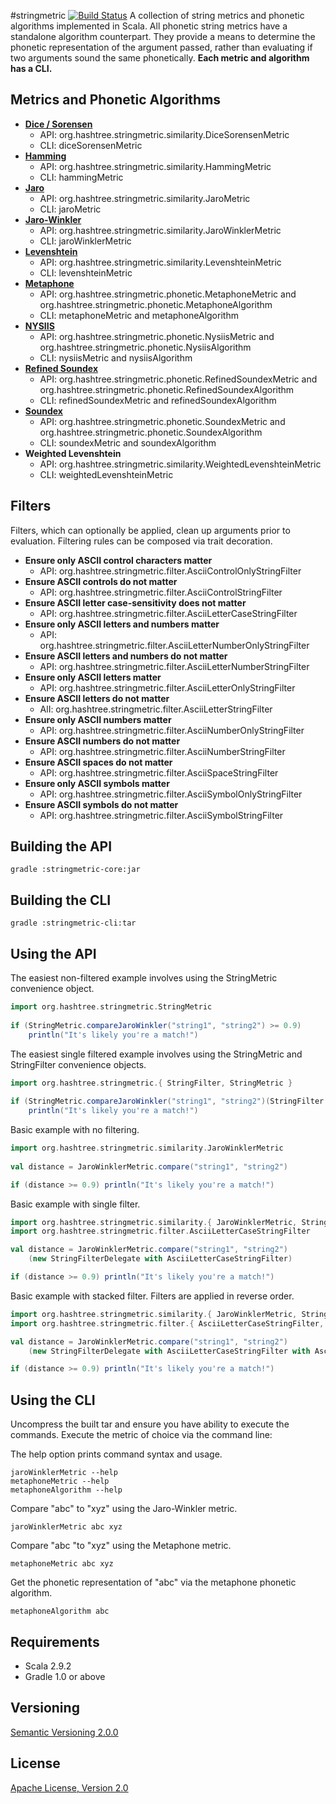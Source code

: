 #stringmetric [![Build Status](https://secure.travis-ci.org/rockymadden/stringmetric.png)](http://travis-ci.org/rockymadden/stringmetric)
A collection of string metrics and phonetic algorithms implemented in Scala. All phonetic string metrics have a standalone algorithm counterpart. They provide a means to determine the phonetic representation of the argument passed, rather than evaluating if two arguments sound the same phonetically. __Each metric and algorithm has a CLI.__

## Metrics and Phonetic Algorithms
* __[Dice / Sorensen](http://en.wikipedia.org/wiki/Dice%27s_coefficient)__
	* API: org.hashtree.stringmetric.similarity.DiceSorensenMetric
	* CLI: diceSorensenMetric
* __[Hamming](http://en.wikipedia.org/wiki/Hamming_distance)__
	* API: org.hashtree.stringmetric.similarity.HammingMetric
	* CLI: hammingMetric
* __[Jaro](http://en.wikipedia.org/wiki/Jaro-Winkler_distance)__
	* API: org.hashtree.stringmetric.similarity.JaroMetric
	* CLI: jaroMetric
* __[Jaro-Winkler](http://en.wikipedia.org/wiki/Jaro-Winkler_distance)__
	* API: org.hashtree.stringmetric.similarity.JaroWinklerMetric
	* CLI: jaroWinklerMetric
* __[Levenshtein](http://en.wikipedia.org/wiki/Levenshtein_distance)__
	* API: org.hashtree.stringmetric.similarity.LevenshteinMetric
	* CLI: levenshteinMetric
* __[Metaphone](http://en.wikipedia.org/wiki/Metaphone)__
	* API: org.hashtree.stringmetric.phonetic.MetaphoneMetric and org.hashtree.stringmetric.phonetic.MetaphoneAlgorithm
	* CLI: metaphoneMetric and metaphoneAlgorithm
* __[NYSIIS](http://en.wikipedia.org/wiki/New_York_State_Identification_and_Intelligence_System)__
	* API: org.hashtree.stringmetric.phonetic.NysiisMetric and org.hashtree.stringmetric.phonetic.NysiisAlgorithm
	* CLI: nysiisMetric and nysiisAlgorithm
* __[Refined Soundex](http://ntz-develop.blogspot.com/2011/03/phonetic-algorithms.html)__
	* API: org.hashtree.stringmetric.phonetic.RefinedSoundexMetric and org.hashtree.stringmetric.phonetic.RefinedSoundexAlgorithm
	* CLI: refinedSoundexMetric and refinedSoundexAlgorithm
* __[Soundex](http://en.wikipedia.org/wiki/Soundex)__
	* API: org.hashtree.stringmetric.phonetic.SoundexMetric and org.hashtree.stringmetric.phonetic.SoundexAlgorithm
	* CLI: soundexMetric and soundexAlgorithm
* __Weighted Levenshtein__
	* API: org.hashtree.stringmetric.similarity.WeightedLevenshteinMetric
	* CLI: weightedLevenshteinMetric

## Filters
Filters, which can optionally be applied, clean up arguments prior to evaluation. Filtering rules can be composed via trait decoration.

* __Ensure only ASCII control characters matter__
	* API: org.hashtree.stringmetric.filter.AsciiControlOnlyStringFilter
* __Ensure ASCII controls do not matter__
	* API: org.hashtree.stringmetric.filter.AsciiControlStringFilter
* __Ensure ASCII letter case-sensitivity does not matter__
	* API: org.hashtree.stringmetric.filter.AsciiLetterCaseStringFilter
* __Ensure only ASCII letters and numbers matter__
	* API: org.hashtree.stringmetric.filter.AsciiLetterNumberOnlyStringFilter
* __Ensure ASCII letters and numbers do not matter__
	* API: org.hashtree.stringmetric.filter.AsciiLetterNumberStringFilter
* __Ensure only ASCII letters matter__
	* API: org.hashtree.stringmetric.filter.AsciiLetterOnlyStringFilter
* __Ensure ASCII letters do not matter__
	* AlI: org.hashtree.stringmetric.filter.AsciiLetterStringFilter
* __Ensure only ASCII numbers matter__
	* API: org.hashtree.stringmetric.filter.AsciiNumberOnlyStringFilter
* __Ensure ASCII numbers do not matter__
	* API: org.hashtree.stringmetric.filter.AsciiNumberStringFilter
* __Ensure ASCII spaces do not matter__
	* API: org.hashtree.stringmetric.filter.AsciiSpaceStringFilter
* __Ensure only ASCII symbols matter__
	* API: org.hashtree.stringmetric.filter.AsciiSymbolOnlyStringFilter
* __Ensure ASCII symbols do not matter__
	* API: org.hashtree.stringmetric.filter.AsciiSymbolStringFilter

## Building the API
```shell
gradle :stringmetric-core:jar
```

## Building the CLI
```shell
gradle :stringmetric-cli:tar
```

## Using the API
The easiest non-filtered example involves using the StringMetric convenience object.
```scala
import org.hashtree.stringmetric.StringMetric
  
if (StringMetric.compareJaroWinkler("string1", "string2") >= 0.9) 
    println("It's likely you're a match!")
```

The easiest single filtered example involves using the StringMetric and StringFilter convenience objects.
```scala
import org.hashtree.stringmetric.{ StringFilter, StringMetric }
  
if (StringMetric.compareJaroWinkler("string1", "string2")(StringFilter.asciiLetterCase) >= 0.9) 
    println("It's likely you're a match!")
```

Basic example with no filtering.
```scala
import org.hashtree.stringmetric.similarity.JaroWinklerMetric  
  
val distance = JaroWinklerMetric.compare("string1", "string2")

if (distance >= 0.9) println("It's likely you're a match!")
```

Basic example with single filter.
```scala
import org.hashtree.stringmetric.similarity.{ JaroWinklerMetric, StringFilterDelegate }
import org.hashtree.stringmetric.filter.AsciiLetterCaseStringFilter

val distance = JaroWinklerMetric.compare("string1", "string2")
    (new StringFilterDelegate with AsciiLetterCaseStringFilter)

if (distance >= 0.9) println("It's likely you're a match!")
```

Basic example with stacked filter. Filters are applied in reverse order.
```scala
import org.hashtree.stringmetric.similarity.{ JaroWinklerMetric, StringFilterDelegate }
import org.hashtree.stringmetric.filter.{ AsciiLetterCaseStringFilter, AsciiLetterOnlyStringFilter }

val distance = JaroWinklerMetric.compare("string1", "string2")
    (new StringFilterDelegate with AsciiLetterCaseStringFilter with AsciiLetterOnlyStringFilter)

if (distance >= 0.9) println("It's likely you're a match!")
```

## Using the CLI
Uncompress the built tar and ensure you have ability to execute the commands. Execute the metric of choice via the command line:

The help option prints command syntax and usage.
```shell
jaroWinklerMetric --help
metaphoneMetric --help
metaphoneAlgorithm --help
```

Compare "abc" to "xyz" using the Jaro-Winkler metric.
```shell
jaroWinklerMetric abc xyz
```

Compare "abc "to "xyz" using the Metaphone metric.
```shell
metaphoneMetric abc xyz
```

Get the phonetic representation of "abc" via the metaphone phonetic algorithm.
```shell 
metaphoneAlgorithm abc
```

## Requirements
* Scala 2.9.2
* Gradle 1.0 or above

## Versioning
[Semantic Versioning 2.0.0](http://semver.org/)

## License
[Apache License, Version 2.0](http://www.apache.org/licenses/LICENSE-2.0)